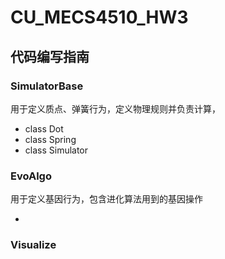 # CU_MECS4510_HW3

## 代码编写指南

### SimulatorBase

用于定义质点、弹簧行为，定义物理规则并负责计算，

- class Dot
- class Spring
- class Simulator

### EvoAlgo

用于定义基因行为，包含进化算法用到的基因操作

- 



### Visualize

